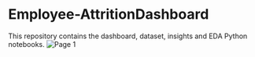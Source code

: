 # Employee-AttritionDashboard
This repository contains the dashboard, dataset, insights and EDA Python notebooks.
![Page 1](https://github.com/alisohailshaikh/Employee-AttritionDashboard/assets/121343436/02ed2a4d-f12a-465a-ab6b-26a25dc1c3ed)
